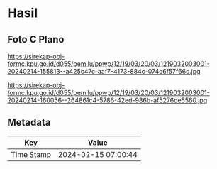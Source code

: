 # Hasil

## Foto C Plano

https://sirekap-obj-formc.kpu.go.id/d055/pemilu/ppwp/12/19/03/20/03/1219032003001-20240214-155813--a425c47c-aaf7-4173-884c-074c6f57f66c.jpg

https://sirekap-obj-formc.kpu.go.id/d055/pemilu/ppwp/12/19/03/20/03/1219032003001-20240214-160056--264861c4-5786-42ed-986b-af5276de5560.jpg


## Metadata

| Key        | Value               |
| ---------- | ------------------- |
| Time Stamp | 2024-02-15 07:00:44 |



